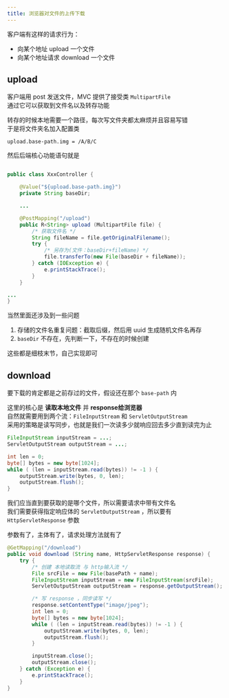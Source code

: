 ```yaml
---
title: 浏览器对文件的上传下载
---
```


客户端有这样的请求行为：  
- 向某个地址 upload 一个文件 
- 向某个地址请求 download 一个文件  

## upload  

客户端用 post 发送文件，MVC 提供了接受类 `MultipartFile`  
通过它可以获取到文件名以及转存功能  

转存的时候本地需要一个路径，每次写文件夹都太麻烦并且容易写错  
于是将文件夹名加入配置类  

```properties
upload.base-path.img = /A/B/C
```

然后后端核心功能语句就是  

```java

public class XxxController {

    @Value("${upload.base-path.img}")
    private String baseDir;

    ...

    @PostMapping("/upload")
    public R<String> upload (MultipartFile file) {
        /* 获取文件名 */
        String fileName = file.getOriginalFilename();
        try {
            /* 另存为(文件：baseDir+fileName) */
            file.transferTo(new File(baseDir + fileName));
        } catch (IOException e) {
            e.printStackTrace();
        }
    }

...
}
```

当然里面还涉及到一些问题    

1. 存储的文件名重复问题：截取后缀，然后用 uuid 生成随机文件名再存  
2. `baseDir` 不存在，先判断一下，不存在的时候创建  

这些都是细枝末节，自己实现即可  

## download

要下载的肯定都是之前存过的文件，假设还在那个 `base-path` 内    
  
这里的核心是 **读取本地文件** 并 **response给浏览器**  
自然就需要用到两个流：`FileInputStream` 和 `ServletOutputStream`  
采用的策略是读写同步，也就是我们一次读多少就响应回去多少直到读完为止  

```java
FileInputStream inputStream = ...;
ServletOutputStream outputStream = ...;

int len = 0;
byte[] bytes = new byte[1024];
while ( (len = inputStream.read(bytes)) != -1 ) {
    outputStream.write(bytes, 0, len);
    outputStream.flush();
}
```

我们应当直到要获取的是哪个文件，所以需要请求中带有文件名  
我们需要获得指定响应体的 `ServletOutputStream` ，所以要有 `HttpServletResponse` 参数  

参数有了，主体有了，请求处理方法就有了  

```java
@GetMapping("/download")
public void download (String name, HttpServletResponse response) {
    try {
        /* 创建 本地读取流 与 http输入流 */
        File srcFile = new File(basePath + name);
        FileInputStream inputStream = new FileInputStream(srcFile);
        ServletOutputStream outputStream = response.getOutputStream();

        /* 写 response ，同步读写 */
        response.setContentType("image/jpeg");
        int len = 0;
        byte[] bytes = new byte[1024];
        while ( (len = inputStream.read(bytes)) != -1 ) {
            outputStream.write(bytes, 0, len);
            outputStream.flush();
        }

        inputStream.close();
        outputStream.close();
    } catch (Exception e) {
        e.printStackTrace();
    }
}
```